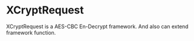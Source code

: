 # XCryptRequest
XCryptRequest is a AES-CBC  En-Decrypt framework. And also can extend framework function.
